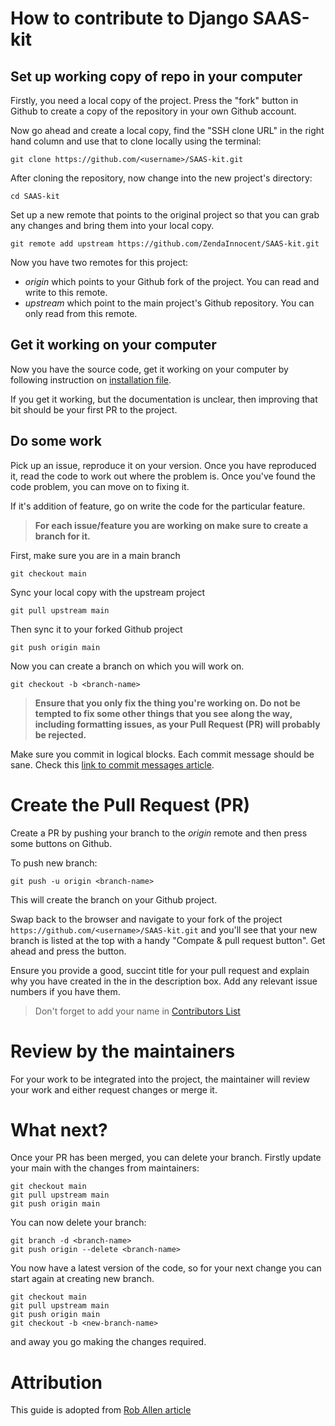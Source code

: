 # How to contribute to Django SAAS-kit

## Set up working copy of repo in your computer

Firstly, you need a local copy of the project. Press the "fork" button in Github to create a copy of the repository in your own Github account.

Now go ahead and create a local copy, find the "SSH clone URL" in the right hand column and use that to clone locally using the terminal:

```
git clone https://github.com/<username>/SAAS-kit.git
```

After cloning the repository, now change into the new project's directory:

```
cd SAAS-kit
```

Set up a new remote that points to the original project so that you can grab any changes and bring them into your local copy.

```
git remote add upstream https://github.com/ZendaInnocent/SAAS-kit.git
```

Now you have two remotes for this project:

- _origin_ which points to your Github fork of the project. You can read and write to this remote.
- _upstream_ which point to the main project's Github repository. You can only read from this remote.


## Get it working on your computer

Now you have the source code, get it working on your computer by following instruction on [installation file](INSTALLATION.md).

If you get it working, but the documentation is unclear, then improving that bit should be your first PR to the project.

## Do some work

Pick up an issue, reproduce it on your version. Once you have reproduced it, read the code to work out where the problem is. Once you've found the code problem, you can move on to fixing it.

If it's addition of feature, go on write the code for the particular feature.

> **For each issue/feature you are working on make sure to create a branch for it.**

First, make sure you are in a main branch

```
git checkout main
```
Sync your local copy with the upstream project

```
git pull upstream main
```
Then sync it to your forked Github project

```
git push origin main
```

Now you can create a branch on which you will work on.

```
git checkout -b <branch-name>
```

> **Ensure that you only fix the thing you're working on. Do not be tempted to fix some other things that you see along the way, including formatting issues, as your Pull Request (PR) will probably be rejected.**

Make sure you commit in logical blocks. Each commit message should be sane. Check this [link to commit messages article]().

# Create the Pull Request (PR)

Create a PR by pushing your branch to the _origin_ remote and then press some buttons on Github.

To push new branch:
```
git push -u origin <branch-name>
```

This will create the branch on your Github project.

Swap back to the browser and navigate to your fork of the project `https://github.com/<username>/SAAS-kit.git` and you'll see that your new branch is listed at the top with a handy "Compate & pull request button". Get ahead and press the button.

Ensure you provide a good, succint title for your pull request and explain why you have created in the in the description box. Add any relevant issue numbers if you have them.

> Don't forget to add your name in [Contributors List](AUTHORS.md)

# Review by the maintainers

For your work to be integrated into the project, the maintainer will review your work and either request changes or merge it.

# What next?

Once your PR has been merged, you can delete your branch. Firstly update your main with the changes from maintainers:

```
git checkout main
git pull upstream main
git push origin main
```

You can now delete your branch:

```
git branch -d <branch-name>
git push origin --delete <branch-name>
```

You now have a latest version of the code, so for your next change you can start again at creating new branch.

```
git checkout main
git pull upstream main
git push origin main
git checkout -b <new-branch-name>
```
and away you go making the changes required.

# Attribution

This guide is adopted from [Rob Allen article](https://akrabat.com/the-beginners-guide-to-contributing-to-a-GitHub-project)

